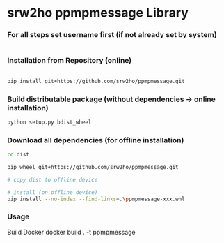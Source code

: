 # srw2ho ppmpmessage Library

### For all steps set username first (if not already set by system)
```bash

```

### Installation from Repository (online)
```bash

pip install git+https://github.com/srw2ho/ppmpmessage.git
```

### Build distributable package (without dependencies -> online installation)
```bash
python setup.py bdist_wheel
```

### Download all dependencies (for offline installation)
```bash
cd dist

pip wheel git+https://github.com/srw2ho/ppmpmessage.git

# copy dist to offline device

# install (on offline device)
pip install --no-index --find-links=.\ppmpmessage-xxx.whl
```

### Usage


Build Docker
    docker build  . -t ppmpmessage

    
```
